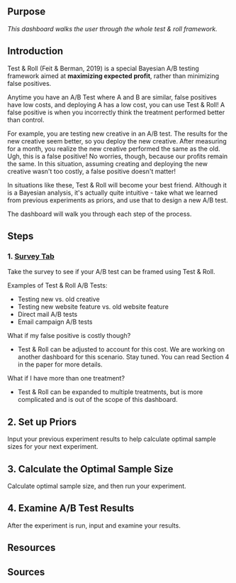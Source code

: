 ## Purpose

*This dashboard walks the user through the whole test & roll framework.*

## Introduction

Test & Roll (Feit & Berman, 2019) is a special Bayesian A/B testing framework aimed at **maximizing expected profit**, rather than minimizing false positives.

Anytime you have an A/B Test where A and B are similar, false positives have low costs, and deploying A has a low cost, you can use Test & Roll! A false positive is when you incorrectly think the treatment performed better than control. 

For example, you are testing new creative in an A/B test. The results for the new creative seem better, so you deploy the new creative. After measuring for a month, you realize the new creative performed the same as the old. Ugh, this is a false positive! No worries, though, because our profits remain the same. In this situation, assuming creating and deploying the new creative wasn't too costly, a false positive doesn't matter! 

In situations like these, Test & Roll will become your best friend. Although it is a Bayesian analysis, it's actually quite intuitive - take what we learned from previous experiments as priors, and use that to design a new A/B test. 

The dashboard will walk you through each step of the process.

## Steps

### 1. <a href="#" onclick="Shiny.setInputValue('nav_click', 'survey_tab', {priority: 'event'}); return false;">Survey Tab</a>

Take the survey to see if your A/B test can be framed using Test & Roll.

Examples of Test & Roll A/B Tests:

* Testing new vs. old creative
* Testing new website feature vs. old website feature
* Direct mail A/B tests
* Email campaign A/B tests

What if my false positive is costly though? 

* Test & Roll can be adjusted to account for this cost. We are working on another dashboard for this scenario. Stay tuned. You can read Section 4 in the paper for more details.

What if I have more than one treatment? 

* Test & Roll can be expanded to multiple treatments, but is more complicated and is out of the scope of this dashboard.

## 2. Set up Priors

Input your previous experiment results to help calculate optimal sample sizes for your next experiment.

## 3. Calculate the Optimal Sample Size

Calculate optimal sample size, and then run your experiment.

## 4. Examine A/B Test Results

After the experiment is run, input and examine your results.

## Resources


## Sources
